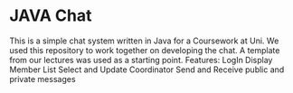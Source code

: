 # JAVA Chat
This is a simple chat system written in Java for a Coursework at Uni.
We used this repository to work together on developing the chat.
A template from our lectures was used as a starting point.
Features: 
LogIn
Display Member List
Select and Update Coordinator
Send and Receive public and private messages


